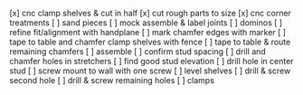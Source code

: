 [x] cnc clamp shelves & cut in half
[x] cut rough parts to size
[x] cnc corner treatments
[ ] sand pieces
[ ] mock assemble & label joints
[ ] dominos
[ ] refine fit/alignment with handplane
[ ] mark chamfer edges with marker
[ ] tape to table and chamfer clamp shelves with fence
[ ] tape to table & route remaining chamfers
[ ] assemble
[ ] confirm stud spacing
[ ] drill and chamfer holes in stretchers
[ ] find good stud elevation
[ ] drill hole in center stud
[ ] screw mount to wall with one screw
[ ] level shelves
[ ] drill & screw second hole
[ ] drill & screw remaining holes
[ ] clamps
